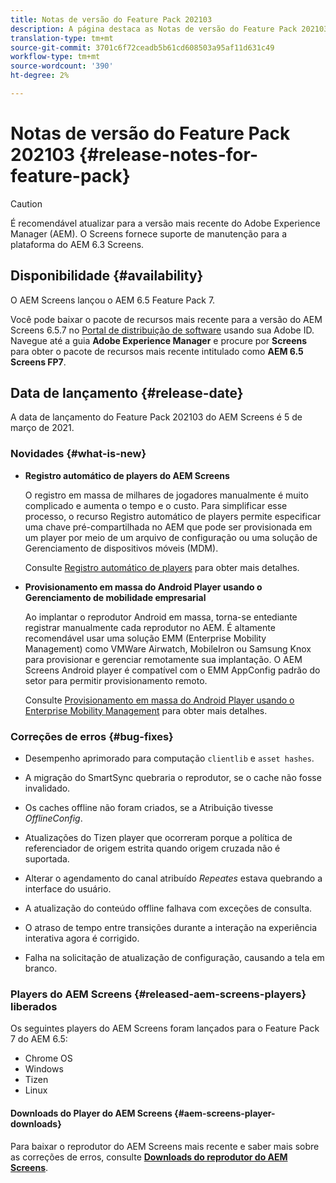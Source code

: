 ```yaml
---
title: Notas de versão do Feature Pack 202103
description: A página destaca as Notas de versão do Feature Pack 202103.
translation-type: tm+mt
source-git-commit: 3701c6f72ceadb5b61cd608503a95af11d631c49
workflow-type: tm+mt
source-wordcount: '390'
ht-degree: 2%

---
```



# Notas de versão do Feature Pack 202103 {#release-notes-for-feature-pack}

>[!CAUTION]
>É recomendável atualizar para a versão mais recente do Adobe Experience Manager (AEM). O Screens fornece suporte de manutenção para a plataforma do AEM 6.3 Screens.

## Disponibilidade {#availability}

O AEM Screens lançou o AEM 6.5 Feature Pack 7.

Você pode baixar o pacote de recursos mais recente para a versão do AEM Screens 6.5.7 no [Portal de distribuição de software](https://experience.adobe.com/#/downloads/content/software-distribution/en/aem.html) usando sua Adobe ID. Navegue até a guia **Adobe Experience Manager** e procure por **Screens** para obter o pacote de recursos mais recente intitulado como **AEM 6.5 Screens FP7**.

## Data de lançamento {#release-date}

A data de lançamento do Feature Pack 202103 do AEM Screens é 5 de março de 2021.

### Novidades {#what-is-new}

* **Registro automático de players do AEM Screens**

   O registro em massa de milhares de jogadores manualmente é muito complicado e aumenta o tempo e o custo. Para simplificar esse processo, o recurso Registro automático de players permite especificar uma chave pré-compartilhada no AEM que pode ser provisionada em um player por meio de um arquivo de configuração ou uma solução de Gerenciamento de dispositivos móveis (MDM).

   Consulte [Registro automático de players](/help/user-guide/auto-registration-players.md) para obter mais detalhes.


* **Provisionamento em massa do Android Player usando o Gerenciamento de mobilidade empresarial**

   Ao implantar o reprodutor Android em massa, torna-se entediante registrar manualmente cada reprodutor no AEM. É altamente recomendável usar uma solução EMM (Enterprise Mobility Management) como VMWare Airwatch, MobileIron ou Samsung Knox para provisionar e gerenciar remotamente sua implantação. O AEM Screens Android player é compatível com o EMM AppConfig padrão do setor para permitir provisionamento remoto.

   Consulte [Provisionamento em massa do Android Player usando o Enterprise Mobility Management](/help/user-guide/using-emm-bulkprovision-android-player.md) para obter mais detalhes.


### Correções de erros {#bug-fixes}

* Desempenho aprimorado para computação `clientlib` e `asset hashes`.

* A migração do SmartSync quebraria o reprodutor, se o cache não fosse invalidado.

* Os caches offline não foram criados, se a Atribuição tivesse *OfflineConfig*.

* Atualizações do Tizen player que ocorreram porque a política de referenciador de origem estrita quando origem cruzada não é suportada.

* Alterar o agendamento do canal atribuído *Repeates* estava quebrando a interface do usuário.

* A atualização do conteúdo offline falhava com exceções de consulta.

* O atraso de tempo entre transições durante a interação na experiência interativa agora é corrigido.

* Falha na solicitação de atualização de configuração, causando a tela em branco.

### Players do AEM Screens {#released-aem-screens-players} liberados

Os seguintes players do AEM Screens foram lançados para o Feature Pack 7 do AEM 6.5:

* Chrome OS
* Windows
* Tizen
* Linux

#### Downloads do Player do AEM Screens {#aem-screens-player-downloads}

Para baixar o reprodutor do AEM Screens mais recente e saber mais sobre as correções de erros, consulte **[Downloads do reprodutor do AEM Screens](https://download.macromedia.com/screens/index.html)**.
